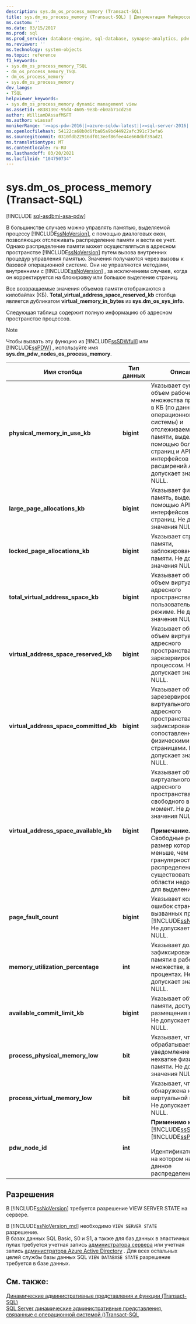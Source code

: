 ```yaml
---
description: sys.dm_os_process_memory (Transact-SQL)
title: sys.dm_os_process_memory (Transact-SQL) | Документация Майкрософт
ms.custom: ''
ms.date: 03/15/2017
ms.prod: sql
ms.prod_service: database-engine, sql-database, synapse-analytics, pdw
ms.reviewer: ''
ms.technology: system-objects
ms.topic: reference
f1_keywords:
- sys.dm_os_process_memory_TSQL
- dm_os_process_memory_TSQL
- dm_os_process_memory
- sys.dm_os_process_memory
dev_langs:
- TSQL
helpviewer_keywords:
- sys.dm_os_process_memory dynamic management view
ms.assetid: e838130c-95d4-4605-9e3b-eb0ab71cd250
author: WilliamDAssafMSFT
ms.author: wiassaf
monikerRange: '>=aps-pdw-2016||=azure-sqldw-latest||>=sql-server-2016||>=sql-server-linux-2017||=azuresqldb-mi-current'
ms.openlocfilehash: 54122ca68b0d6fba85a9bd44922afc391c73efa6
ms.sourcegitcommit: 0310fdb22916df013eef86fee44e660dbf39ad21
ms.translationtype: MT
ms.contentlocale: ru-RU
ms.lasthandoff: 03/20/2021
ms.locfileid: "104750734"
---
```

# <a name="sysdm_os_process_memory-transact-sql"></a>sys.dm_os_process_memory (Transact-SQL)
[!INCLUDE [sql-asdbmi-asa-pdw](../../includes/applies-to-version/sql-asdbmi-asa-pdw.md)]

  В большинстве случаев можно управлять памятью, выделяемой процессу [!INCLUDE[ssNoVersion](../../includes/ssnoversion-md.md)], с помощью диалоговых окон, позволяющих отслеживать распределение памяти и вести ее учет. Однако распределение памяти может осуществляться в адресном пространстве [!INCLUDE[ssNoVersion](../../includes/ssnoversion-md.md)] путем вызова внутренних процедур управления памятью. Значения получаются через вызовы к базовой операционной системе. Они не управляются методами, внутренними с [!INCLUDE[ssNoVersion](../../includes/ssnoversion-md.md)] , за исключением случаев, когда он корректируется на блокировку или большое выделение страниц.  
  
 Все возвращаемые значения объемов памяти отображаются в килобайтах (КБ). **Total_virtual_address_space_reserved_kb** столбца является дубликатом **virtual_memory_in_bytes** из **sys.dm_os_sys_info**.  
  
 Следующая таблица содержит полную информацию об адресном пространстве процессов.  
  
> [!NOTE]  
>  Чтобы вызвать эту функцию из [!INCLUDE[ssSDWfull](../../includes/sssdwfull-md.md)] или [!INCLUDE[ssPDW](../../includes/sspdw-md.md)] , используйте имя **sys.dm_pdw_nodes_os_process_memory**.  
  
|Имя столбца|Тип данных|Описание|  
|-----------------|---------------|-----------------|  
|**physical_memory_in_use_kb**|**bigint**|Указывает суммарный объем рабочего множества процессов в КБ (по данным операционной системы) и отслеживаемой памяти, выделенной с помощью больших страниц и API-интерфейсов расширений AWE. Не допускает значения NULL.|  
|**large_page_allocations_kb**|**bigint**|Указывает физическую память, выделенную с помощью API-интерфейсов больших страниц. Не допускает значения NULL.|  
|**locked_page_allocations_kb**|**bigint**|Указывает страницы памяти, заблокированные в памяти. Не допускает значения NULL.|  
|**total_virtual_address_space_kb**|**bigint**|Указывает общий объем виртуального адресного пространства в пользовательском режиме. Не допускает значения NULL.|  
|**virtual_address_space_reserved_kb**|**bigint**|Указывает общий объем виртуального адресного пространства, зарезервированного процессом. Не допускает значения NULL.|  
|**virtual_address_space_committed_kb**|**bigint**|Указывает объем зарезервированного виртуального адресного пространства, зафиксированного или сопоставленного с физическими страницами. Не допускает значения NULL.|  
|**virtual_address_space_available_kb**|**bigint**|Указывает объем виртуального адресного пространства, свободного в данный момент. Не допускает значения NULL.<br /><br /> **Примечание.** Свободные регионы, размер которых меньше, чем степень гранулярности распределения, могут существовать. Эти области недоступны для выделений.|  
|**page_fault_count**|**bigint**|Указывает количество ошибок страниц, вызванных процессом [!INCLUDE[ssNoVersion](../../includes/ssnoversion-md.md)]. Не допускает значения NULL.|  
|**memory_utilization_percentage**|**int**|Указывает долю зафиксированной памяти в рабочем множестве, в процентах. Не допускает значения NULL.|  
|**available_commit_limit_kb**|**bigint**|Указывает объем памяти, доступной для размещения процесса. Не допускает значения NULL.|  
|**process_physical_memory_low**|**bit**|Указывает, что процесс обрабатывает уведомление о нехватке физической памяти. Не допускает значения NULL.|  
|**process_virtual_memory_low**|**bit**|Указывает, что обнаружена нехватка виртуальной памяти. Не допускает значения NULL.|  
|**pdw_node_id**|**int**|**Применимо к**: [!INCLUDE[ssSDWfull](../../includes/sssdwfull-md.md)] , [!INCLUDE[ssPDW](../../includes/sspdw-md.md)]<br /><br /> Идентификатор узла, на котором находится данное распределение.|  
  
## <a name="permissions"></a>Разрешения  
 В [!INCLUDE[ssNoVersion](../../includes/ssnoversion-md.md)] требуется разрешение VIEW SERVER STATE на сервере.  
  
В [!INCLUDE[ssNoVersion_md](../../includes/ssnoversion-md.md)] необходимо `VIEW SERVER STATE` разрешение.   
В базах данных SQL Basic, S0 и S1, а также для баз данных в эластичных пулах требуется учетная запись [администратора сервера](/azure/azure-sql/database/logins-create-manage#existing-logins-and-user-accounts-after-creating-a-new-database) или учетная запись [администратора Azure Active Directory](/azure/azure-sql/database/authentication-aad-overview#administrator-structure) . Для всех остальных целей службы базы данных SQL `VIEW DATABASE STATE` разрешение требуется в базе данных.   
  
## <a name="see-also"></a>См. также:  
 [Динамические административные представления и функции (Transact-SQL)](~/relational-databases/system-dynamic-management-views/system-dynamic-management-views.md)   
 [SQL Server динамические административные представления, связанные с операционной системой &#40;&#41;Transact-SQL ](../../relational-databases/system-dynamic-management-views/sql-server-operating-system-related-dynamic-management-views-transact-sql.md)  
  
